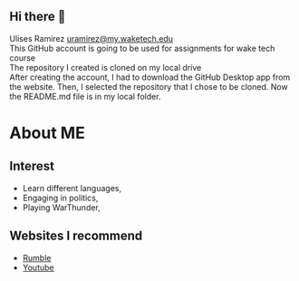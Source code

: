 ## Hi there 👋
Ulises Ramirez uramirez@my.waketech.edu  
This GitHub account is going to be used for assignments for wake tech course  
The repository I created is cloned on my local drive  
After creating the account, I had to download the GitHub Desktop app from the website. Then, I selected the repository that I chose to be cloned. Now the README.md file is in my local folder.  
# About ME  
## Interest  
  * Learn different languages,
  * Engaging in politics,
  * Playing WarThunder,  
## Websites I recommend  
  - [Rumble](www.rumble.com)
  - [Youtube](www.youtube.com)
